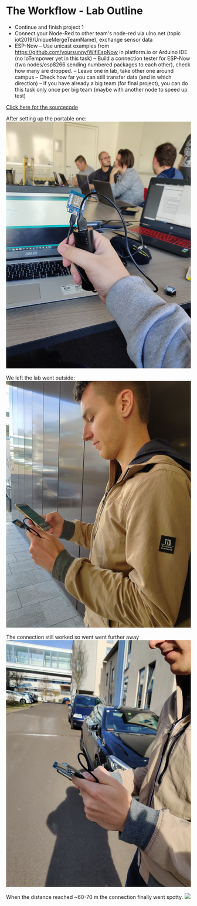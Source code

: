 # The Workflow - Lab Outline
 - Continue and finish project 1
 - Connect your Node-Red to other team's node-red via ulno.net
(topic iot2019/UniqueMergeTeamName), exchange sensor data
- ESP-Now
– Use unicast examples from https://github.com/yoursunny/WifiEspNow in
platform.io or Arduino IDE (no IoTempower yet in this task)
– Build a connection tester for ESP-Now (two nodes/esp8266 sending
numbered packages to each other), check how many are dropped.
– Leave one in lab, take other one around campus
– Check how far you can still transfer data (and in which direction) – if you
have already a big team (for final project), you can do this task only once
per big team (maybe with another node to speed up test)

[Click here for the sourcecode](https://github.com/pasci199601815/IoTMadlmayrNigl/blob/master/Lab-Exercises/Lab09/EspNowUnicast.ino)

After setting up the portable one:
![](https://github.com/pasci199601815/IoTMadlmayrNigl/blob/master/Lab-Exercises/Lab09/lab901.jpg)

We left the lab went outside:
![](https://github.com/pasci199601815/IoTMadlmayrNigl/blob/master/Lab-Exercises/Lab09/lab902.jpg)

The connection still worked so went went further away
![](https://github.com/pasci199601815/IoTMadlmayrNigl/blob/master/Lab-Exercises/Lab09/lab905.jpg)

When the distance reached ~60-70 m the connection finally went spotty.
![](https://github.com/pasci199601815/IoTMadlmayrNigl/blob/master/Lab-Exercises/Lab09/lab903.jpg)

